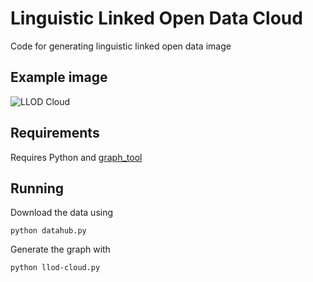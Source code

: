 Linguistic Linked Open Data Cloud
=================================

Code for generating linguistic linked open data image

Example image
-------------

![LLOD Cloud](https://raw.github.com/jmccrae/llod-cloud-py/master/llod-cloud.png)


Requirements
------------

Requires Python and [graph_tool](http://graph-tool.skewed.de)

Running
-------

Download the data using

    python datahub.py

Generate the graph with

    python llod-cloud.py

